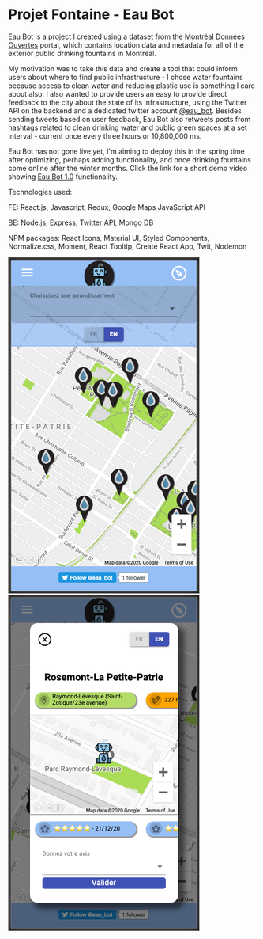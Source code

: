 # Projet Fontaine - Eau Bot

Eau Bot is a project I created using a dataset from the <a href="https://donnees.montreal.ca/ville-de-montreal/fontaines-a-boire-eau-exterieures">Montréal Données Ouvertes<a> portal, which contains location data and metadata for all of the exterior public drinking fountains in Montréal.

My motivation was to take this data and create a tool that could inform users about where to find public infrastructure - I chose water fountains because access to clean water and reducing plastic use is something I care about also. I also wanted to provide users an easy to provide direct feedback to the city about the state of its infrastructure, using the Twitter API on the backend and a dedicated twitter account <a href="https://twitter.com/eau_bot">@eau_bot<a>. Besides sending tweets based on user feedback, Eau Bot also retweets posts from hashtags related to clean drinking water and public green spaces at a set interval - current once every three hours or 10,800,000 ms.

Eau Bot has not gone live yet, I'm aiming to deploy this in the spring time after optimizing, perhaps adding functionality, and once drinking fountains come online after the winter months. Click the link for a short demo video showing <a href="https://youtu.be/GwXTD2dpE28">Eau Bot 1.0<a> functionality.

Technologies used:

FE: React.js, Javascript, Redux, Google Maps JavaScript API

BE: Node.js, Express, Twitter API, Mongo DB

NPM packages: React Icons, Material UI, Styled Components, Normalize.css, Moment, React Tooltip, Create React App, Twit, Nodemon


<img src="screenshot2.png">

<img src="screenshot1.png">
